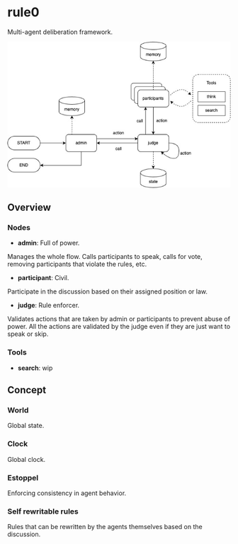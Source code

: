 # rule0

Multi-agent deliberation framework.

![graph](imgs/graph.jpg)

## Overview

### Nodes

- **admin**: Full of power. 

Manages the whole flow. Calls participants to speak, calls for vote, removing participants that violate the rules, etc.

- **participant**: Civil.

 Participate in the discussion based on their assigned position or law.

- **judge**: Rule enforcer.

Validates actions that are taken by admin or participants to prevent abuse of power. All the actions are validated by the judge even if they are just want to speak or skip. 

### Tools

- **search**: wip

## Concept

### World

Global state.

### Clock

Global clock.

### Estoppel

Enforcing consistency in agent behavior.

### Self rewritable rules

Rules that can be rewritten by the agents themselves based on the discussion.
